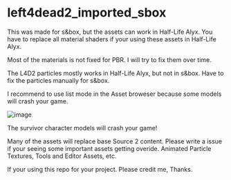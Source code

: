 # left4dead2_imported_sbox

This was made for s&box, but the assets can work in Half-Life Alyx. You have to replace all material shaders if your using these assets in Half-Life Alyx.

Most of the materials is not fixed for PBR. I will try to fix them over time.

The L4D2 particles mostly works in Half-Life Alyx, but not in s&box. Have to fix the particles manually for s&box.

I recommend to use list mode in the Asset broweser because some models will crash your game.

![image](https://user-images.githubusercontent.com/17112771/121788601-78fb3d80-cb9c-11eb-855e-3ac28bc837c2.png)

The survivor character models will crash your game!

Many of the assets will replace base Source 2 content. Please write a issue if your seeing some important assets getting overide. Animated Particle Textures, Tools and Editor Assets, etc.

If your using this repo for your project. Please credit me, Thanks.
